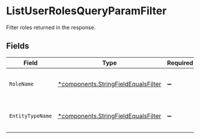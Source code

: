 # ListUserRolesQueryParamFilter

Filter roles returned in the response.


## Fields

| Field                                                                                     | Type                                                                                      | Required                                                                                  | Description                                                                               |
| ----------------------------------------------------------------------------------------- | ----------------------------------------------------------------------------------------- | ----------------------------------------------------------------------------------------- | ----------------------------------------------------------------------------------------- |
| `RoleName`                                                                                | [*components.StringFieldEqualsFilter](../../models/components/stringfieldequalsfilter.md) | :heavy_minus_sign:                                                                        | Filter a string value by exact match.                                                     |
| `EntityTypeName`                                                                          | [*components.StringFieldEqualsFilter](../../models/components/stringfieldequalsfilter.md) | :heavy_minus_sign:                                                                        | Filter a string value by exact match.                                                     |